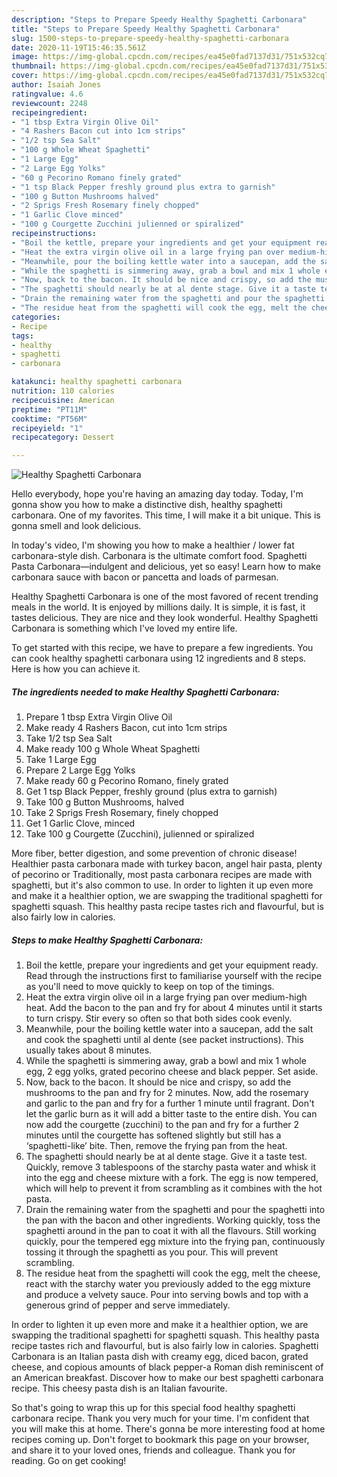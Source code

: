```yaml
---
description: "Steps to Prepare Speedy Healthy Spaghetti Carbonara"
title: "Steps to Prepare Speedy Healthy Spaghetti Carbonara"
slug: 1500-steps-to-prepare-speedy-healthy-spaghetti-carbonara
date: 2020-11-19T15:46:35.561Z
image: https://img-global.cpcdn.com/recipes/ea45e0fad7137d31/751x532cq70/healthy-spaghetti-carbonara-recipe-main-photo.jpg
thumbnail: https://img-global.cpcdn.com/recipes/ea45e0fad7137d31/751x532cq70/healthy-spaghetti-carbonara-recipe-main-photo.jpg
cover: https://img-global.cpcdn.com/recipes/ea45e0fad7137d31/751x532cq70/healthy-spaghetti-carbonara-recipe-main-photo.jpg
author: Isaiah Jones
ratingvalue: 4.6
reviewcount: 2248
recipeingredient:
- "1 tbsp Extra Virgin Olive Oil"
- "4 Rashers Bacon cut into 1cm strips"
- "1/2 tsp Sea Salt"
- "100 g Whole Wheat Spaghetti"
- "1 Large Egg"
- "2 Large Egg Yolks"
- "60 g Pecorino Romano finely grated"
- "1 tsp Black Pepper freshly ground plus extra to garnish"
- "100 g Button Mushrooms halved"
- "2 Sprigs Fresh Rosemary finely chopped"
- "1 Garlic Clove minced"
- "100 g Courgette Zucchini julienned or spiralized"
recipeinstructions:
- "Boil the kettle, prepare your ingredients and get your equipment ready. Read through the instructions first to familiarise yourself with the recipe as you&#39;ll need to move quickly to keep on top of the timings."
- "Heat the extra virgin olive oil in a large frying pan over medium-high heat. Add the bacon to the pan and fry for about 4 minutes until it starts to turn crispy. Stir every so often so that both sides cook evenly."
- "Meanwhile, pour the boiling kettle water into a saucepan, add the salt and cook the spaghetti until al dente (see packet instructions). This usually takes about 8 minutes."
- "While the spaghetti is simmering away, grab a bowl and mix 1 whole egg, 2 egg yolks, grated pecorino cheese and black pepper. Set aside."
- "Now, back to the bacon. It should be nice and crispy, so add the mushrooms to the pan and fry for 2 minutes. Now, add the rosemary and garlic to the pan and fry for a further 1 minute until fragrant. Don&#39;t let the garlic burn as it will add a bitter taste to the entire dish. You can now add the courgette (zucchini) to the pan and fry for a further 2 minutes until the courgette has softened slightly but still has a ‘spaghetti-like’ bite. Then, remove the frying pan from the heat."
- "The spaghetti should nearly be at al dente stage. Give it a taste test. Quickly, remove 3 tablespoons of the starchy pasta water and whisk it into the egg and cheese mixture with a fork. The egg is now tempered, which will help to prevent it from scrambling as it combines with the hot pasta."
- "Drain the remaining water from the spaghetti and pour the spaghetti into the pan with the bacon and other ingredients. Working quickly, toss the spaghetti around in the pan to coat it with all the flavours. Still working quickly, pour the tempered egg mixture into the frying pan, continuously tossing it through the spaghetti as you pour. This will prevent scrambling."
- "The residue heat from the spaghetti will cook the egg, melt the cheese, react with the starchy water you previously added to the egg mixture and produce a velvety sauce. Pour into serving bowls and top with a generous grind of pepper and serve immediately."
categories:
- Recipe
tags:
- healthy
- spaghetti
- carbonara

katakunci: healthy spaghetti carbonara 
nutrition: 110 calories
recipecuisine: American
preptime: "PT11M"
cooktime: "PT56M"
recipeyield: "1"
recipecategory: Dessert

---
```



![Healthy Spaghetti Carbonara](https://img-global.cpcdn.com/recipes/ea45e0fad7137d31/751x532cq70/healthy-spaghetti-carbonara-recipe-main-photo.jpg)

Hello everybody, hope you're having an amazing day today. Today, I'm gonna show you how to make a distinctive dish, healthy spaghetti carbonara. One of my favorites. This time, I will make it a bit unique. This is gonna smell and look delicious.

In today&#39;s video, I&#39;m showing you how to make a healthier / lower fat carbonara-style dish. Carbonara is the ultimate comfort food. Spaghetti Pasta Carbonara—indulgent and delicious, yet so easy! Learn how to make carbonara sauce with bacon or pancetta and loads of parmesan.

Healthy Spaghetti Carbonara is one of the most favored of recent trending meals in the world. It is enjoyed by millions daily. It is simple, it is fast, it tastes delicious. They are nice and they look wonderful. Healthy Spaghetti Carbonara is something which I've loved my entire life.


To get started with this recipe, we have to prepare a few ingredients. You can cook healthy spaghetti carbonara using 12 ingredients and 8 steps. Here is how you can achieve it.

<!--inarticleads1-->

##### The ingredients needed to make Healthy Spaghetti Carbonara:

1. Prepare 1 tbsp Extra Virgin Olive Oil
1. Make ready 4 Rashers Bacon, cut into 1cm strips
1. Take 1/2 tsp Sea Salt
1. Make ready 100 g Whole Wheat Spaghetti
1. Take 1 Large Egg
1. Prepare 2 Large Egg Yolks
1. Make ready 60 g Pecorino Romano, finely grated
1. Get 1 tsp Black Pepper, freshly ground (plus extra to garnish)
1. Take 100 g Button Mushrooms, halved
1. Take 2 Sprigs Fresh Rosemary, finely chopped
1. Get 1 Garlic Clove, minced
1. Take 100 g Courgette (Zucchini), julienned or spiralized


More fiber, better digestion, and some prevention of chronic disease! Healthier pasta carbonara made with turkey bacon, angel hair pasta, plenty of pecorino or Traditionally, most pasta carbonara recipes are made with spaghetti, but it&#39;s also common to use. In order to lighten it up even more and make it a healthier option, we are swapping the traditional spaghetti for spaghetti squash. This healthy pasta recipe tastes rich and flavourful, but is also fairly low in calories. 

<!--inarticleads2-->

##### Steps to make Healthy Spaghetti Carbonara:

1. Boil the kettle, prepare your ingredients and get your equipment ready. Read through the instructions first to familiarise yourself with the recipe as you&#39;ll need to move quickly to keep on top of the timings.
1. Heat the extra virgin olive oil in a large frying pan over medium-high heat. Add the bacon to the pan and fry for about 4 minutes until it starts to turn crispy. Stir every so often so that both sides cook evenly.
1. Meanwhile, pour the boiling kettle water into a saucepan, add the salt and cook the spaghetti until al dente (see packet instructions). This usually takes about 8 minutes.
1. While the spaghetti is simmering away, grab a bowl and mix 1 whole egg, 2 egg yolks, grated pecorino cheese and black pepper. Set aside.
1. Now, back to the bacon. It should be nice and crispy, so add the mushrooms to the pan and fry for 2 minutes. Now, add the rosemary and garlic to the pan and fry for a further 1 minute until fragrant. Don&#39;t let the garlic burn as it will add a bitter taste to the entire dish. You can now add the courgette (zucchini) to the pan and fry for a further 2 minutes until the courgette has softened slightly but still has a ‘spaghetti-like’ bite. Then, remove the frying pan from the heat.
1. The spaghetti should nearly be at al dente stage. Give it a taste test. Quickly, remove 3 tablespoons of the starchy pasta water and whisk it into the egg and cheese mixture with a fork. The egg is now tempered, which will help to prevent it from scrambling as it combines with the hot pasta.
1. Drain the remaining water from the spaghetti and pour the spaghetti into the pan with the bacon and other ingredients. Working quickly, toss the spaghetti around in the pan to coat it with all the flavours. Still working quickly, pour the tempered egg mixture into the frying pan, continuously tossing it through the spaghetti as you pour. This will prevent scrambling.
1. The residue heat from the spaghetti will cook the egg, melt the cheese, react with the starchy water you previously added to the egg mixture and produce a velvety sauce. Pour into serving bowls and top with a generous grind of pepper and serve immediately.


In order to lighten it up even more and make it a healthier option, we are swapping the traditional spaghetti for spaghetti squash. This healthy pasta recipe tastes rich and flavourful, but is also fairly low in calories. Spaghetti Carbonara is an Italian pasta dish with creamy egg, diced bacon, grated cheese, and copious amounts of black pepper-a Roman dish reminiscent of an American breakfast. Discover how to make our best spaghetti carbonara recipe. This cheesy pasta dish is an Italian favourite. 

So that's going to wrap this up for this special food healthy spaghetti carbonara recipe. Thank you very much for your time. I'm confident that you will make this at home. There's gonna be more interesting food at home recipes coming up. Don't forget to bookmark this page on your browser, and share it to your loved ones, friends and colleague. Thank you for reading. Go on get cooking!

